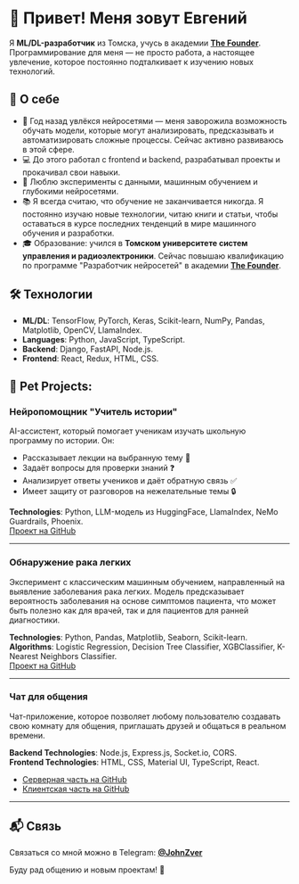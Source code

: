 # 👋 Привет! Меня зовут Евгений

Я **ML/DL-разработчик** из Томска, учусь в академии [**The Founder**](https://academy.the-founder.ru/). Программирование для меня — не просто работа, а настоящее увлечение, которое постоянно подталкивает к изучению новых технологий.  

## 🚀 О себе  
- 🧠 Год назад увлёкся нейросетями — меня заворожила возможность обучать модели, которые могут анализировать, предсказывать и автоматизировать сложные процессы. Сейчас активно развиваюсь в этой сфере.  
- 💻 До этого работал с frontend и backend, разрабатывал проекты и прокачивал свои навыки.  
- 🔬 Люблю эксперименты с данными, машинным обучением и глубокими нейросетями.
- 📚 Я всегда считаю, что обучение не заканчивается никогда. Я постоянно изучаю новые технологии, читаю книги и статьи, чтобы оставаться в курсе последних тенденций в мире машинного обучения и разработки.
- 🎓 Образование: учился в **Томском университете систем управления и радиоэлектроники**. Сейчас повышаю квалификацию по программе "Разработчик нейросетей" в академии [**The Founder**](https://academy.the-founder.ru/).

## 🛠 Технологии  
- **ML/DL**: TensorFlow, PyTorch, Keras, Scikit-learn, NumPy, Pandas, Matplotlib, OpenCV, LlamaIndex.  
- **Languages**: Python, JavaScript, TypeScript.  
- **Backend**: Django, FastAPI, Node.js.  
- **Frontend**: React, Redux, HTML, CSS.  

## 🧩 Pet Projects:


### **Нейропомощник "Учитель истории"**  
AI-ассистент, который помогает ученикам изучать школьную программу по истории. Он:  
- Рассказывает лекции на выбранную тему 📖  
- Задаёт вопросы для проверки знаний ❓  
- Анализирует ответы учеников и даёт обратную связь ✅  
- Имеет защиту от разговоров на нежелательные темы 🔒  

**Technologies**: Python, LLM-модель из HuggingFace, LlamaIndex, NeMo Guardrails, Phoenix.  
[Проект на GitHub](https://github.com/Zver1952299/Virtual_teacher)

---

### **Обнаружение рака легких**  
Эксперимент с классическим машинным обучением, направленный на выявление заболевания рака легких. Модель предсказывает вероятность заболевания на основе симптомов пациента, что может быть полезно как для врачей, так и для пациентов для ранней диагностики.  

**Technologies**: Python, Pandas, Matplotlib, Seaborn, Scikit-learn.  
**Algorithms**: Logistic Regression, Decision Tree Classifier, XGBClassifier, K-Nearest Neighbors Classifier.  
[Проект на GitHub](https://github.com/Zver1952299/lung_cancer)

---

### **Чат для общения**  
Чат-приложение, которое позволяет любому пользователю создавать свою комнату для общения, приглашать друзей и общаться в реальном времени. 

**Backend Technologies**: Node.js, Express.js, Socket.io, CORS.  
**Frontend Technologies**: HTML, CSS, Material UI, TypeScript, React.  
- [Серверная часть на GitHub](https://github.com/Zver1952299/chat-server)  
- [Клиентская часть на GitHub](https://github.com/Zver1952299/chat-client)

---

## 📬 Связь  
Связаться со мной можно в Telegram: **[@JohnZver](https://t.me/JohnZver)**  

Буду рад общению и новым проектам! 🚀  
